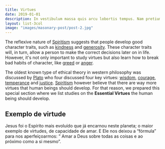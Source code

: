 ```yaml
---
title: Virtues
date: 2019-01-01
description: In vestibulum massa quis arcu lobortis tempus. Nam pretium arcu in odio vulputate luctus.
layout: list-3col
image: "images/masonary-post/post-2.jpg"
---
```


The reflexive nature of [Spiritism](/spiritism) suggests that people develop good character traits, such as [kindness](kindness) and [generosity](generosity). These character traits will, in turn, allow a person to make the correct decisions later on in life. However, it's not only important to study virtues but also learn how to break bad habits of character, like [greed](/studies/vices/greed) or [anger](/studies/vices/anger).

The oldest known type of ethical theory in western philosophy was discussed by [Plato](https://en.wikipedia.org/wiki/Plato) who four discussed four key virtues: [wisdom](wisdom), [courage](courage), [temperance](temperance) and [justice](justice). [Spiritism](/spiritism) however believe that there are way more virtues that human beings should develop. For that reason, we prepared this special section where we list studies on the **Essential Virtues** the human being should develop.

## Exemplo de virtude
Jesus foi o Espírito mais evoluído que já encarnou neste planeta; o maior exemplo de virtudes, de capacidade de amar. E Ele nos deixou a “fórmula” para nos aperfeiçoarmos: ” Amar a Deus sobre todas as coisas e ao próximo como a si mesmo”.

